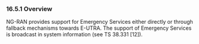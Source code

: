 ### 16.5.1 Overview

NG-RAN provides support for Emergency Services either directly or
through fallback mechanisms towards E-UTRA. The support of Emergency
Services is broadcast in system information (see TS 38.331 \[12\]).